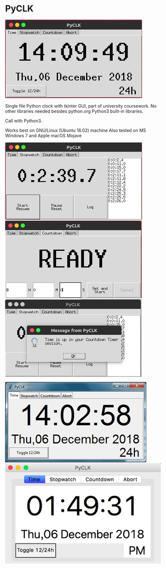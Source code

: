 # PyCLK

![](pics/main.png)

Single file Python clock with tkinter GUI, part of university coursework.
No other libraries needed besides python.org Python3 built-in libraries.

Call with Python3.

Works best on GNU/Linux (Ubuntu 16.02) machine
Also tested on MS Windows 7 and Apple macOS Mojave

![](pics/stpw.png)
![](pics/ctdn.png)
![](pics/up.png)

![](pics/windows.png)
![](pics/macos.png)
